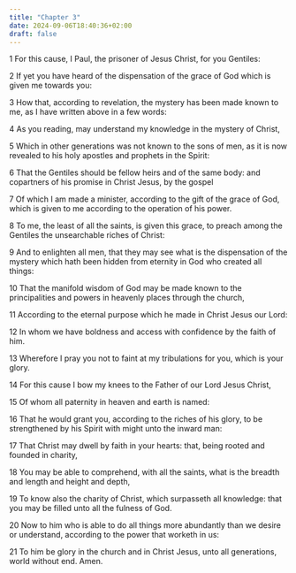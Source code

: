 ```yaml
---
title: "Chapter 3"
date: 2024-09-06T18:40:36+02:00
draft: false
---
```




1 For this cause, I Paul, the prisoner of Jesus Christ, for you Gentiles:

2 If yet you have heard of the dispensation of the grace of God which is given me towards you:

3 How that, according to revelation, the mystery has been made known to me, as I have written above in a few words:

4 As you reading, may understand my knowledge in the mystery of Christ,

5 Which in other generations was not known to the sons of men, as it is now revealed to his holy apostles and prophets in the Spirit:

6 That the Gentiles should be fellow heirs and of the same body: and copartners of his promise in Christ Jesus, by the gospel

7 Of which I am made a minister, according to the gift of the grace of God, which is given to me according to the operation of his power.

8 To me, the least of all the saints, is given this grace, to preach among the Gentiles the unsearchable riches of Christ:

9 And to enlighten all men, that they may see what is the dispensation of the mystery which hath been hidden from eternity in God who created all things:

10 That the manifold wisdom of God may be made known to the principalities and powers in heavenly places through the church,

11 According to the eternal purpose which he made in Christ Jesus our Lord:

12 In whom we have boldness and access with confidence by the faith of him.

13 Wherefore I pray you not to faint at my tribulations for you, which is your glory.

14 For this cause I bow my knees to the Father of our Lord Jesus Christ,

15 Of whom all paternity in heaven and earth is named:

16 That he would grant you, according to the riches of his glory, to be strengthened by his Spirit with might unto the inward man:

17 That Christ may dwell by faith in your hearts: that, being rooted and founded in charity,

18 You may be able to comprehend, with all the saints, what is the breadth and length and height and depth,

19 To know also the charity of Christ, which surpasseth all knowledge: that you may be filled unto all the fulness of God.

20 Now to him who is able to do all things more abundantly than we desire or understand, according to the power that worketh in us:

21 To him be glory in the church and in Christ Jesus, unto all generations, world without end. Amen.

